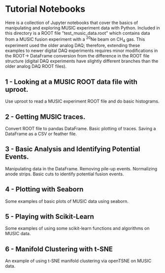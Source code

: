 # Tutorial Notebooks
Here is a collection of Jupyter notebooks that cover the basics of manipulating and exploring MUSIC experiment data with Python. Included in this directory is a ROOT file "test_music_data.root" which contains data from a MUSIC fusion experiment with a $`^{20}`$Ne beam on CH$`_{4}`$ gas. This experiment used the older analog DAQ; therefore, extending these examples to newer digital DAQ experiments requires minor modifications in the ROOT-> DataFrame conversion from the difference in the ROOT file structure (digital DAQ experiments have slightly different branches than the older analog DAQ ROOT files). 

## 1 - Looking at a MUSIC ROOT data file with uproot.
Use uproot to read a MUSIC experiment ROOT file and do basic histograms.

## 2 - Getting MUSIC traces.
Convert ROOT file to pandas DataFrame. Basic plotting of traces. Saving a DataFrame as a CSV or feather file.

## 3 - Basic Analysis and Identifying Potential Events.
Manipulating data in the DataFrame. Removing pile-up events. Normalizing anode strips. Basic cuts to identify potential fusion events.

## 4 - Plotting with Seaborn
Some examples of basic plots of MUSIC data using seaborn.

## 5 - Playing with Scikit-Learn
Some examples of using some scikit-learn functions and algorithms on MUSIC data.

## 6 - Manifold Clustering with t-SNE
An example of using t-SNE manifold clustering via openTSNE on MUSIC data.
